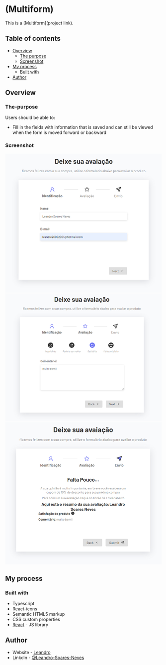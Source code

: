 # (Multiform)

This is a [Multiform](project link). 

## Table of contents

- [Overview](#overview)
  - [The purpose](#The-purpose)
  - [Screenshot](#screenshot)
- [My process](#my-process)
  - [Built with](#built-with)
- [Author](#author)

## Overview

### The-purpose

Users should be able to:

- Fill in the fields with information that is saved and can still be viewed when the form is moved forward or backward


### Screenshot

![Step 1](./src/assets/Multistep-form.png)
![Step 2](./src/assets/Multistep-form-2.png)
![Step 3](./src/assets/Multistep-form-3.png)

## My process

### Built with

- Typescript
- React-icons
- Semantic HTML5 markup
- CSS custom properties
- [React](https://reactjs.org/) - JS library


## Author

- Website - [Leandro](https://leandro-pixel.github.io/React-Portfolio/)
- Linkdin - [@Leandro-Soares-Neves](https://www.linkedin.com/in/leandro-soares-neves/)

